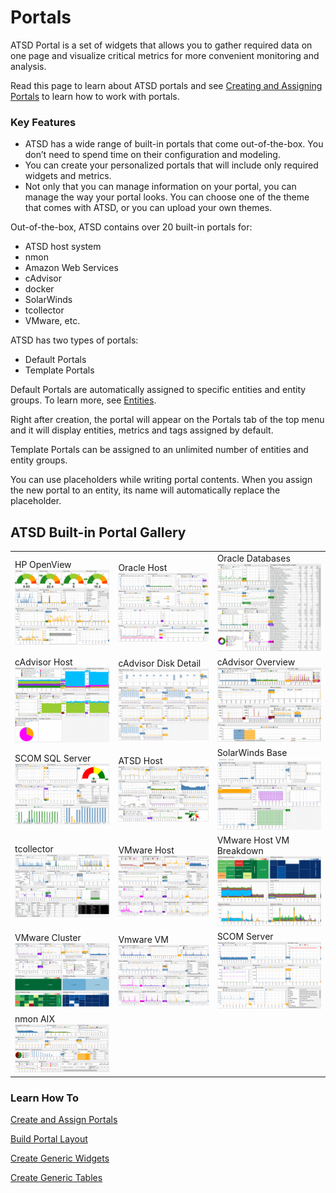 # Portals

ATSD Portal is a set of widgets that allows you to gather required data on one page and visualize critical metrics for more convenient monitoring and analysis.

Read this page to learn about ATSD portals and see [Creating and Assigning Portals](http://axibase.com/products/axibase-time-series-database/visualization/portals/creating-and-assigning-portals/) to learn how to work with portals.

### Key Features


- ATSD has a wide range of built-in portals that come out-of-the-box. You don’t need to spend time on their configuration and modeling.
- You can create your personalized portals that will include only required widgets and metrics.
- Not only that you can manage information on your portal, you can manage the way your portal looks. You can choose one of the theme that comes with ATSD, or you can upload your own themes.


Out-of-the-box, ATSD contains over 20 built-in portals for:


- ATSD host system
- nmon
- Amazon Web Services
- cAdvisor
- docker
- SolarWinds
- tcollector
- VMware, etc.


ATSD has two types of portals:


- Default Portals
- Template Portals


Default Portals are automatically assigned to specific entities and entity groups. To learn more, see [Entities](https://axibase.com/products/axibase-time-series-database/data-model/entities/).

Right after creation, the portal will appear on the Portals tab of the top menu and it will display entities, metrics and tags assigned by default.

Template Portals can be assigned to an unlimited number of entities and entity groups.

You can use placeholders while writing portal contents. When you assign the new portal to an entity, its name will automatically replace the placeholder.



## ATSD Built-in Portal Gallery

|  |  |  |
| --- | --- | --- |
| HP OpenView ![](resources/ovpm_portal_linux-705x560.png) | Oracle Host ![](resources/oracle_host_portal-705x541.png) | Oracle Databases ![](resources/oracle_databases_poral3-705x596.png) |
| cAdvisor Host ![](resources/cadvisor_host_portal3-705x559.png) | cAdvisor Disk Detail ![](resources/cadvisor_disk_detail_portal2-705x562.png) | cAdvisor Overview ![](resources/cadvisor_overview_portal-705x505.png) | 
| SCOM SQL Server ![](resources/scom_sql_server_portal-705x451.png) | ATSD Host ![](resources/fresh_atsd_portal21-705x435.png) | SolarWinds Base ![](resources/solarwinds_base_portal_31-705x487.png) | 
| tcollector ![](resources/tcollector-portal1-705x472.png) | VMware Host ![](resources/vmware_host_portal-705x473.png) | VMware Host VM Breakdown ![](resources/vmware_hostvm_breakdown_portal-705x473.png) |
| VMware Cluster ![](resources/vmware_cluster_portal-705x475.png) | Vmware VM ![](resources/vmware_vm_portal-705x476.png) | SCOM Server ![](resources/scom_server_portal-705x452.png)
| nmon AIX ![](resources/nmon-aix-portal-1000-705x360.png) |

### Learn How To

[Create and Assign Portals](http://axibase.com/products/axibase-time-series-database/visualization/portals/creating-and-assigning-portals/)

[Build Portal Layout](http://axibase.com/products/axibase-time-series-database/visualization/widgets/portal-settings/)

[Create Generic Widgets](http://axibase.com/products/axibase-time-series-database/visualization/widgets/configuring-the-widgets/)

[Create Generic Tables](http://axibase.com/products/axibase-time-series-database/visualization/widgets/description-of-tables/)

